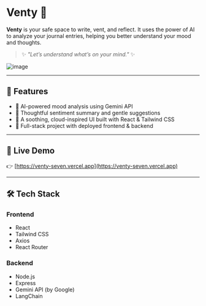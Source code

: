 # Venty 💙

**Venty** is your safe space to write, vent, and reflect. It uses the power of AI to analyze your journal entries, helping you better understand your mood and thoughts.

> ✨ _"Let’s understand what’s on your mind."_ ✨

![image](https://github.com/user-attachments/assets/a27af79d-f763-43aa-acb6-86c572474702)

---

## 🧠 Features

- 🤖 AI-powered mood analysis using Gemini API  
- 💬 Thoughtful sentiment summary and gentle suggestions  
- 🎨 A soothing, cloud-inspired UI built with React & Tailwind CSS  
- 🚀 Full-stack project with deployed frontend & backend  

---

## 🔗 Live Demo

👉 [https://venty-seven.vercel.app](https://venty-seven.vercel.app)

---

## 🛠️ Tech Stack

### Frontend
- React  
- Tailwind CSS  
- Axios  
- React Router  

### Backend
- Node.js  
- Express  
- Gemini API (by Google)  
- LangChain  

